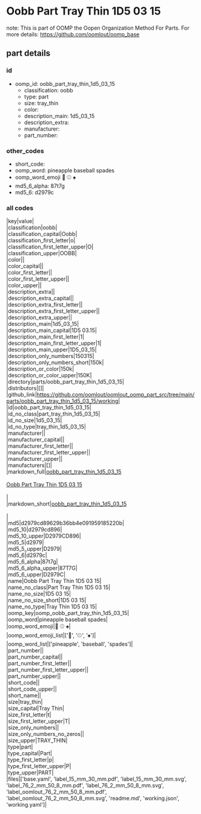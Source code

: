 # Oobb Part Tray Thin 1D5 03 15  

note: This is part of OOMP the Oopen Organization Method For Parts. For more details: https://github.com/oomlout/oomp_base

##  part details





### id
* oomp_id: oobb_part_tray_thin_1d5_03_15
  * classification: oobb
  * type: part
  * size: tray_thin
  * color: 
  * description_main: 1d5_03_15
  * description_extra: 
  * manufacturer: 
  * part_number: 

### other_codes
* short_code: 
* oomp_word: pineapple baseball spades
* oomp_word_emoji :pineapple: :baseball: :spades:
* md5_6_alpha: 87t7g
* md5_6: d2979c

### all codes 
|key|value|  
|classification|oobb|  
|classification_capital|Oobb|  
|classification_first_letter|o|  
|classification_first_letter_upper|O|  
|classification_upper|OOBB|  
|color||  
|color_capital||  
|color_first_letter||  
|color_first_letter_upper||  
|color_upper||  
|description_extra||  
|description_extra_capital||  
|description_extra_first_letter||  
|description_extra_first_letter_upper||  
|description_extra_upper||  
|description_main|1d5_03_15|  
|description_main_capital|1D5 03.15|  
|description_main_first_letter|1|  
|description_main_first_letter_upper|1|  
|description_main_upper|1D5_03_15|  
|description_only_numbers|150315|  
|description_only_numbers_short|150k|  
|description_or_color|150k|  
|description_or_color_upper|150K|  
|directory|parts/oobb_part_tray_thin_1d5_03_15|  
|distributors|[]|  
|github_link|https://github.com/oomlout/oomlout_oomp_part_src/tree/main/parts/oobb_part_tray_thin_1d5_03_15/working|  
|id|oobb_part_tray_thin_1d5_03_15|  
|id_no_class|part_tray_thin_1d5_03_15|  
|id_no_size|1d5_03_15|  
|id_no_type|tray_thin_1d5_03_15|  
|manufacturer||  
|manufacturer_capital||  
|manufacturer_first_letter||  
|manufacturer_first_letter_upper||  
|manufacturer_upper||  
|manufacturers|[]|  
|markdown_full|[oobb_part_tray_thin_1d5_03_15](https://github.com/oomlout/oomlout_oomp_part_src/tree/main/parts/oobb_part_tray_thin_1d5_03_15/working)<br>[](https://github.com/oomlout/oomlout_oomp_part_src/tree/main/parts/oobb_part_tray_thin_1d5_03_15/working)<br>[Oobb Part Tray Thin 1D5 03 15](https://github.com/oomlout/oomlout_oomp_part_src/tree/main/parts/oobb_part_tray_thin_1d5_03_15/working)<br><br>|  
|markdown_short|[oobb_part_tray_thin_1d5_03_15](https://github.com/oomlout/oomlout_oomp_part_src/tree/main/parts/oobb_part_tray_thin_1d5_03_15/working)<br><br>|  
|md5|d2979cd89629b36bb4e091959185220b|  
|md5_10|d2979cd896|  
|md5_10_upper|D2979CD896|  
|md5_5|d2979|  
|md5_5_upper|D2979|  
|md5_6|d2979c|  
|md5_6_alpha|87t7g|  
|md5_6_alpha_upper|87T7G|  
|md5_6_upper|D2979C|  
|name|Oobb Part Tray Thin 1D5 03 15|  
|name_no_class|Part Tray Thin 1D5 03 15|  
|name_no_size|1D5 03 15|  
|name_no_size_short|1D5 03 15|  
|name_no_type|Tray Thin 1D5 03 15|  
|oomp_key|oomp_oobb_part_tray_thin_1d5_03_15|  
|oomp_word|pineapple baseball spades|  
|oomp_word_emoji|:pineapple: :baseball: :spades:|  
|oomp_word_emoji_list|[':pineapple:', ':baseball:', ':spades:']|  
|oomp_word_list|['pineapple', 'baseball', 'spades']|  
|part_number||  
|part_number_capital||  
|part_number_first_letter||  
|part_number_first_letter_upper||  
|part_number_upper||  
|short_code||  
|short_code_upper||  
|short_name||  
|size|tray_thin|  
|size_capital|Tray Thin|  
|size_first_letter|t|  
|size_first_letter_upper|T|  
|size_only_numbers||  
|size_only_numbers_no_zeros||  
|size_upper|TRAY_THIN|  
|type|part|  
|type_capital|Part|  
|type_first_letter|p|  
|type_first_letter_upper|P|  
|type_upper|PART|  
|files|['base.yaml', 'label_15_mm_30_mm.pdf', 'label_15_mm_30_mm.svg', 'label_76_2_mm_50_8_mm.pdf', 'label_76_2_mm_50_8_mm.svg', 'label_oomlout_76_2_mm_50_8_mm.pdf', 'label_oomlout_76_2_mm_50_8_mm.svg', 'readme.md', 'working.json', 'working.yaml']|  
